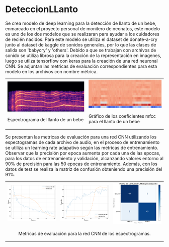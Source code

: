 # DeteccionLLanto
Se crea modelo de deep learning para la detección de llanto de un bebe, enmarcado en el proyecto personal de monitero de neonatos, este modelo es uno de los dos modelos que se realizaran para ayudar a los cuidadores de recién nacidos. 
Para este modelo se utiliza el dataset de donate-a-cry junto al dataset de kaggle de sonidos generales, por lo que las clases de salida son 'babycry' y 'others'.
Debido a que se trabajan con archivos de sonido se utiliza librosa para la creación de la representación en imagenes, luego se utilza tensorflow con keras para la creación de una red neuronal CNN.
Se adjuntan las metricas de evaluación correspondientes para esta modelo en los archivos con nombre métrica. 

<table>
  <tr>
    <td>
        <img src="example_s.jpg" alt="Imagen 1" width="500"><br>
        <p>   Espectrograma del llanto de un bebe  </p>
    </td>
    <td>
        <img src="example_m.jpg" alt="Imagen 2" width="500"><br>
        <p>   Gráfico de los coeficientes mfcc para el llanto de un bebe  </p>
    </td>
  </tr>
</table>

Se presentan las metricas de evaluación para una red CNN utilizando los espectogramas de cada archivo de audio, en el proceso de entrenamiento se utiliza un learning rate adapativo según las metricas de entrenamiento. 
Observar que la precisión por epoca aumenta por cada una de las epocas, para los datos de entrenamiento y validación, alcanzando valores entorno al 90% de precisión para las 50 epocas de entrenamiento. Además, con los datos de test
se realiza la matriz de confusión obteniendo una precisión del 91%.


<table>
  <tr>
    <td>
      <img src="Costo_Epoca_S.png" alt="Imagen 1" width="500">
    </td>
    <td>
      <img src="Precision_Epoca_S.png" alt="Imagen 2" width="500">
    </td>
    <td>
      <img src="MC S.png" alt="Imagen 3" width="500">
    </td>
  </tr>
    <tr>
    <td colspan="3">
      <center><p>          Metricas de evaluación para la red CNN de los espectrogramas.     </p></center>
    </td>
  </tr>
</table>

